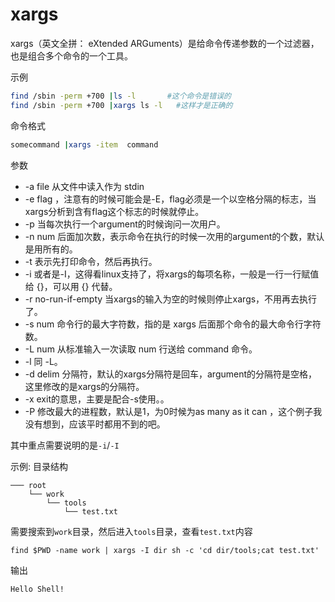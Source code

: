 # xargs 
xargs（英文全拼： eXtended ARGuments）是给命令传递参数的一个过滤器，也是组合多个命令的一个工具。  

示例
```bash
find /sbin -perm +700 |ls -l       #这个命令是错误的
find /sbin -perm +700 |xargs ls -l   #这样才是正确的
```

命令格式
```bash
somecommand |xargs -item  command
```

参数
- -a file 从文件中读入作为 stdin
- -e flag ，注意有的时候可能会是-E，flag必须是一个以空格分隔的标志，当xargs分析到含有flag这个标志的时候就停止。
- -p 当每次执行一个argument的时候询问一次用户。
- -n num 后面加次数，表示命令在执行的时候一次用的argument的个数，默认是用所有的。
- -t 表示先打印命令，然后再执行。
- -i 或者是-I，这得看linux支持了，将xargs的每项名称，一般是一行一行赋值给 {}，可以用 {} 代替。
- -r no-run-if-empty 当xargs的输入为空的时候则停止xargs，不用再去执行了。
- -s num 命令行的最大字符数，指的是 xargs 后面那个命令的最大命令行字符数。
- -L num 从标准输入一次读取 num 行送给 command 命令。
- -l 同 -L。
- -d delim 分隔符，默认的xargs分隔符是回车，argument的分隔符是空格，这里修改的是xargs的分隔符。
- -x exit的意思，主要是配合-s使用。。
- -P 修改最大的进程数，默认是1，为0时候为as many as it can ，这个例子我没有想到，应该平时都用不到的吧。

其中重点需要说明的是`-i`/`-I`  

示例:
目录结构
```
─── root
    └── work
        └── tools
            └── test.txt
```

需要搜索到`work`目录，然后进入`tools`目录，查看`test.txt`内容  

```shell
find $PWD -name work | xargs -I dir sh -c 'cd dir/tools;cat test.txt'
```
输出
```shell
Hello Shell!
```


